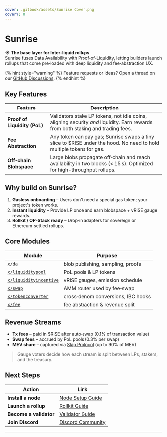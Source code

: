 ```yaml
---
cover: .gitbook/assets/Sunrise Cover.png
coverY: 0
---
```


# Sunrise

☀️ **The base layer for Inter‑liquid rollups**  
Sunrise fuses Data Availability with Proof‑of‑Liquidity, letting builders launch rollups that come pre‑loaded with deep liquidity and fee‑abstraction UX.

{% hint style="warning" %}
Feature requests or ideas? Open a thread on our <a href="https://github.com/orgs/sunriselayer/discussions" target="_blank">GitHub Discussions</a>.
{% endhint %}

## Key Features

| Feature | Description |
|---|---|
| **Proof of Liquidity (PoL)** | Validators stake LP tokens, not idle coins, aligning security *and* liquidity. Earn rewards from both staking and trading fees. |
| **Fee Abstraction** | Any token can pay gas; Sunrise swaps a tiny slice to \$RISE under the hood. No need to hold multiple tokens for gas. |
| **Off‑chain Blobspace** | Large blobs propagate off‑chain and reach availability in two blocks (< 15 s). Optimized for high-throughput rollups. |

## Why build on Sunrise?

1. **Gasless onboarding** – Users don't need a special gas token; your project's token works.  
2. **Instant liquidity** – Provide LP once and earn blobspace + vRISE gauge rewards.  
3. **Rollkit / OP‑Stack ready** – Drop‑in adapters for sovereign or Ethereum‑settled rollups.  

## Core Modules

| Module | Purpose |
|--------|---------|
| [`x/da`](learn/sunrise/data-availability.md) | blob publishing, sampling, proofs |
| [`x/liquiditypool`](learn/sunrise/liquidity-pool.md) | PoL pools & LP tokens |
| [`x/liquidityincentive`](learn/sunrise/liquidity-incentive.md) | vRISE gauges, emission schedule |
| [`x/swap`](learn/sunrise/swap.md) | AMM router used by fee‑swap |
| [`x/tokenconverter`](learn/sunrise/token-converter.md) | cross‑denom conversions, IBC hooks |
| [`x/fee`](learn/sunrise/fee.md) | fee abstraction & revenue split |

## Revenue Streams

- **Tx fees** – paid in \$RISE after auto‑swap (0.1% of transaction value)  
- **Swap fees** – accrued by PoL pools (0.3% per swap)  
- **MEV share** – captured via [Skip Protocol](https://docs.skip.money/) (up to 90% of MEV)  

> Gauge voters decide how each stream is split between LPs, stakers, and the treasury.

## Next Steps

| Action | Link |
|---|---|
| **Install a node** | [Node Setup Guide](node/types/consensus/README.md) |
| **Launch a rollup** | [Rollkit Guide](build/l2-blockchains/rollkit/README.md) |
| **Become a validator** | [Validator Guide](build/validators/README.md) |
| **Join Discord** | [Discord Community](https://discord.gg/sunriselayer) |

---
